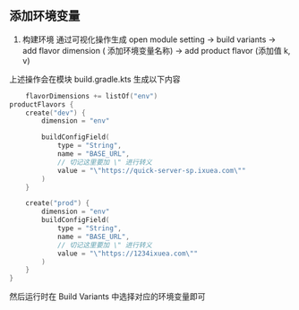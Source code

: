 ## 添加环境变量

1. 构建环境 通过可视化操作生成 open module setting -> build variants -> add flavor dimension (
   添加环境变量名称) -> add product flavor (添加值 k, v)

上述操作会在模块 build.gradle.kts 生成以下内容

```kotlin
    flavorDimensions += listOf("env")
productFlavors {
    create("dev") {
        dimension = "env"

        buildConfigField(
            type = "String",
            name = "BASE_URL",
            // 切记这里要加 \" 进行转义
            value = "\"https://quick-server-sp.ixuea.com\""
        )
    }

    create("prod") {
        dimension = "env"
        buildConfigField(
            type = "String",
            name = "BASE_URL",
            // 切记这里要加 \" 进行转义
            value = "\"https://1234ixuea.com\""
        )
    }
}
```

然后运行时在 Build Variants 中选择对应的环境变量即可